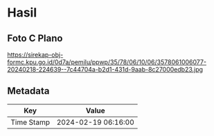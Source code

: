 # Hasil

## Foto C Plano

https://sirekap-obj-formc.kpu.go.id/0d7a/pemilu/ppwp/35/78/06/10/06/3578061006077-20240218-224639--7c44704a-b2d1-431d-9aab-8c27000edb23.jpg


## Metadata

| Key        | Value               |
| ---------- | ------------------- |
| Time Stamp | 2024-02-19 06:16:00 |



